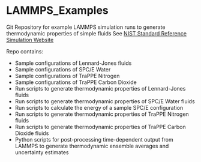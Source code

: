 # LAMMPS_Examples
Git Repository for example LAMMPS simulation runs to generate thermodynamic properties
of simple fluids
See [NIST Standard Reference Simulation Website](http://www.nist.gov/programs-projects/nist-standard-reference-simulation-website)

Repo contains:
* Sample configurations of Lennard-Jones fluids
* Sample configurations of SPC/E Water
*  Sample configurations of TraPPE Nitrogen
*  Sample configurations of TraPPE Carbon Dioxide
*  Run scripts to generate thermodynamic properties of Lennard-Jones fluids
*  Run scripts to generate thermodynamic properties of SPC/E Water fluids
*  Run scripts to calculate the energy of a sample SPC/E configuration
*  Run scripts to generate thermodynamic properties of TraPPE Nitrogen fluids
*  Run scripts to generate thermodynamic properties of TraPPE Carbon Dioxide fluids
*  Python scripts for post-processing time-dependent output from LAMMPS to generate
   thermodynamic ensemble averages and uncertainty estimates
